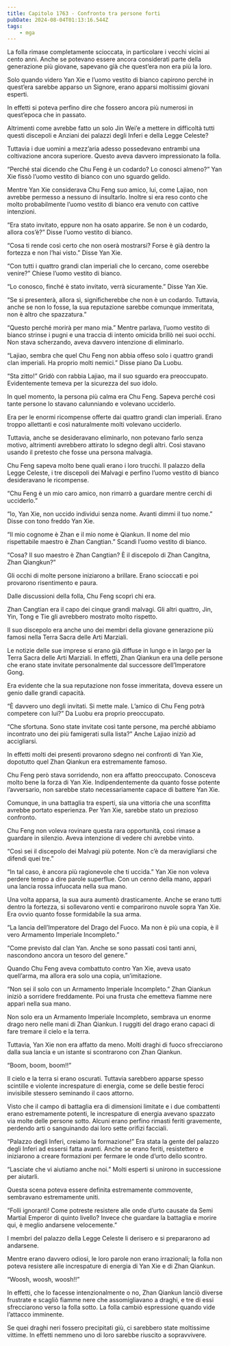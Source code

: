 ```yaml
---
title: Capitolo 1763 - Confronto tra persone forti
pubDate: 2024-08-04T01:13:16.544Z
tags:
    - mga
---
```



La folla rimase completamente scioccata, in particolare i vecchi vicini ai cento anni. Anche se potevano essere ancora considerati parte della generazione più giovane, sapevano già che quest’era non era più la loro.


Solo quando videro Yan Xie e l’uomo vestito di bianco capirono perché in quest’era sarebbe apparso un Signore, erano apparsi moltissimi giovani esperti.


In effetti si poteva perfino dire che fossero ancora più numerosi in quest’epoca che in passato.


Altrimenti come avrebbe fatto un solo Jin Wei’e a mettere in difficoltà tutti questi discepoli e Anziani dei palazzi degli Inferi e della Legge Celeste?


Tuttavia i due uomini a mezz’aria adesso possedevano entrambi una coltivazione ancora superiore. Questo aveva davvero impressionato la folla.

“Perché stai dicendo che Chu Feng è un codardo? Lo conosci almeno?” Yan Xie fissò l’uomo vestito di bianco con uno sguardo gelido.


Mentre Yan Xie considerava Chu Feng suo amico, lui, come Lajiao, non avrebbe permesso a nessuno di insultarlo. Inoltre si era reso conto che molto probabilmente l’uomo vestito di bianco era venuto con cattive intenzioni.

“Era stato invitato, eppure non ha osato apparire. Se non è un codardo, allora cos’è?” Disse l’uomo vestito di bianco.

“Cosa ti rende così certo che non oserà mostrarsi? Forse è già dentro la fortezza e non l’hai visto.” Disse Yan Xie.

“Con tutti i quattro grandi clan imperiali che lo cercano, come oserebbe venire?” Chiese l’uomo vestito di bianco.

“Lo conosco, finché è stato invitato, verrà sicuramente.” Disse Yan Xie.


“Se si presenterà, allora sì, significherebbe che non è un codardo. Tuttavia, anche se non lo fosse, la sua reputazione sarebbe comunque immeritata, non è altro che spazzatura.”

“Questo perché morirà per mano mia.” Mentre parlava, l’uomo vestito di bianco strinse i pugni e una traccia di intento omicida brillò nei suoi occhi. Non stava scherzando, aveva davvero intenzione di eliminarlo.

“Lajiao, sembra che quel Chu Feng non abbia offeso solo i quattro grandi clan imperiali. Ha proprio molti nemici.” Disse piano Da Luobu.


“Sta zitto!” Gridò con rabbia Lajiao, ma il suo sguardo era preoccupato. Evidentemente temeva per la sicurezza del suo idolo.


In quel momento, la persona più calma era Chu Feng. Sapeva perché così tante persone lo stavano calunniando e volevano ucciderlo.

Era per le enormi ricompense offerte dai quattro grandi clan imperiali. Erano troppo allettanti e così naturalmente molti volevano ucciderlo.

Tuttavia, anche se desideravano eliminarlo, non potevano farlo senza motivo, altrimenti avrebbero attirato lo sdegno degli altri. Così stavano usando il pretesto che fosse una persona malvagia.


Chu Feng sapeva molto bene quali erano i loro trucchi. Il palazzo della Legge Celeste, i tre discepoli dei Malvagi e perfino l’uomo vestito di bianco desideravano le ricompense.


“Chu Feng è un mio caro amico, non rimarrò a guardare mentre cerchi di ucciderlo.”


“Io, Yan Xie, non uccido individui senza nome. Avanti dimmi il tuo nome.” Disse con tono freddo Yan Xie.

“Il mio cognome è Zhan e il mio nome è Qiankun. Il nome del mio rispettabile maestro è Zhan Cangtian.” Scandì l’uomo vestito di bianco.


“Cosa? Il suo maestro è Zhan Cangtian? È il discepolo di Zhan Cangitna, Zhan Qiangkun?”


Gli occhi di molte persone iniziarono a brillare. Erano scioccati e poi provarono risentimento e paura.


Dalle discussioni della folla, Chu Feng scoprì chi era.


Zhan Cangtian era il capo dei cinque grandi malvagi. Gli altri quattro, Jin, Yin, Tong e Tie gli avrebbero mostrato molto rispetto.

Il suo discepolo era anche uno dei membri della giovane generazione più famosi nella Terra Sacra delle Arti Marziali.

Le notizie delle sue imprese si erano già diffuse in lungo e in largo per la Terra Sacra delle Arti Marziali. In effetti, Zhan Qiankun era una delle persone che erano state invitate personalmente dal successore dell’Imperatore Gong.


Era evidente che la sua reputazione non fosse immeritata, doveva essere un genio dalle grandi capacità.

“È davvero uno degli invitati. Si mette male. L’amico di Chu Feng potrà competere con lui?” Da Luobu era proprio preoccupato.

“Che sfortuna. Sono state invitate così tante persone, ma perché abbiamo incontrato uno dei più famigerati sulla lista?” Anche Lajiao iniziò ad accigliarsi.


In effetti molti dei presenti provarono sdegno nei confronti di Yan Xie, dopotutto quel Zhan Qiankun era estremamente famoso.


Chu Feng però stava sorridendo, non era affatto preoccupato. Conosceva molto bene la forza di Yan Xie. Indipendentemente da quanto fosse potente l’avversario, non sarebbe stato necessariamente capace di battere Yan Xie.


Comunque, in una battaglia tra esperti, sia una vittoria che una sconfitta avrebbe portato esperienza. Per Yan Xie, sarebbe stato un prezioso confronto.


Chu Feng non voleva rovinare questa rara opportunità, così rimase a guardare in silenzio. Aveva intenzione di vedere chi avrebbe vinto.

“Così sei il discepolo dei Malvagi più potente. Non c’è da meravigliarsi che difendi quei tre.”

“In tal caso, è ancora più ragionevole che ti uccida.” Yan Xie non voleva perdere tempo a dire parole superflue. Con un cenno della mano, apparì una lancia rossa infuocata nella sua mano.


Una volta apparsa, la sua aura aumentò drasticamente. Anche se erano tutti dentro la fortezza, si sollevarono venti e comparirono nuvole sopra Yan Xie. Era ovvio quanto fosse formidabile la sua arma.


“La lancia dell’Imperatore del Drago del Fuoco. Ma non è più una copia, è il vero Armamento Imperiale Incompleto.”


“Come previsto dal clan Yan. Anche se sono passati così tanti anni, nascondono ancora un tesoro del genere.”


Quando Chu Feng aveva combattuto contro Yan Xie, aveva usato quell’arma, ma allora era solo una copia, un’imitazione.


“Non sei il solo con un Armamento Imperiale Incompleto.” Zhan Qiankun iniziò a sorridere freddamente. Poi una frusta che emetteva fiamme nere apparì nella sua mano.


Non solo era un Armamento Imperiale Incompleto, sembrava un enorme drago nero nelle mani di Zhan Qiankun. I ruggiti del drago erano capaci di fare tremare il cielo e la terra.


Tuttavia, Yan Xie non era affatto da meno. Molti draghi di fuoco sfrecciarono dalla sua lancia e un istante si scontrarono con Zhan Qiankun.

“Boom, boom, boom!!”


Il cielo e la terra si erano oscurati. Tuttavia sarebbero apparse spesso scintille e violente increspature di energia, come se delle bestie feroci invisibile stessero seminando il caos attorno.

Visto che il campo di battaglia era di dimensioni limitate e i due combattenti erano estremamente potenti, le increspature di energia avevano spazzato via molte delle persone sotto. Alcuni erano perfino rimasti feriti gravemente, perdendo arti o sanguinando dai loro sette orifizi facciali.


“Palazzo degli Inferi, creiamo la formazione!” Era stata la gente del palazzo degli Inferi ad essersi fatta avanti. Anche se erano feriti, resistettero e iniziarono a creare formazioni per fermare le onde d’urto dello scontro.


“Lasciate che vi aiutiamo anche noi.” Molti esperti si unirono in successione per aiutarli.


Questa scena poteva essere definita estremamente commovente, sembravano estremamente uniti.


“Folli ignoranti! Come potreste resistere alle onde d’urto causate da Semi Martial Emperor di quinto livello? Invece che guardare la battaglia e morire qui, è meglio andarsene velocemente.”

I membri del palazzo della Legge Celeste li derisero e si prepararono ad andarsene.


Mentre erano davvero odiosi, le loro parole non erano irrazionali; la folla non poteva resistere alle increspature di energia di Yan Xie e di Zhan Qiankun.

“Woosh, woosh, woosh!!”


In effetti, che lo facesse intenzionalmente o no, Zhan Qiankun lanciò diverse frustrate e scagliò fiamme nere che assomigliavano a draghi, e tre di essi sfrecciarono verso la folla sotto. La folla cambiò espressione quando vide l’attacco imminente.

Se quei draghi neri fossero precipitati giù, ci sarebbero state moltissime vittime. In effetti nemmeno uno di loro sarebbe riuscito a sopravvivere.



